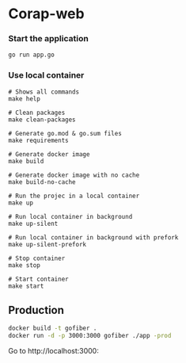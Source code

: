 # Corap-web

### Start the application

```bash
go run app.go
```

### Use local container

```
# Shows all commands
make help

# Clean packages
make clean-packages

# Generate go.mod & go.sum files
make requirements

# Generate docker image
make build

# Generate docker image with no cache
make build-no-cache

# Run the projec in a local container
make up

# Run local container in background
make up-silent

# Run local container in background with prefork
make up-silent-prefork

# Stop container
make stop

# Start container
make start
```

## Production

```bash
docker build -t gofiber .
docker run -d -p 3000:3000 gofiber ./app -prod
```

Go to http://localhost:3000:
